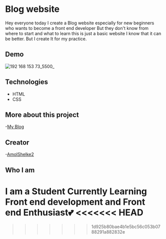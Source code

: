 # Blog website

Hey everyone today I create a Blog website especially for new beginners who wants to become a front end developer But they don't know from where to start and what to learn this is just a basic website I know that it can be better. But I create It for my practice.

## Demo
![192 168 153 73_5500_](https://user-images.githubusercontent.com/95171638/147848340-795a56a8-78ff-4b21-8de1-e36570ddfeb5.png)


## Technologies

- HTML
- CSS

## More about this project

-[My Blog](https://blog-website-omega.vercel.app/)

## Creator

-[AmolShelke2](https://github.com/AmolShelke2)

## Who I am

I am a Student Currently Learning Front end development and Front end Enthusiast💕
<<<<<<< HEAD
=======



>>>>>>> 1d925b80bae4b1e5bc56c053b0788291a882832e
